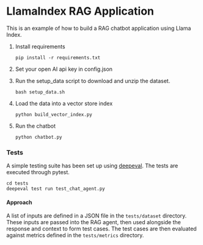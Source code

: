 # LlamaIndex RAG Application
This is an example of how to build a RAG chatbot application using Llama Index.

1. Install requirements

    ```pip install -r requirements.txt```

2. Set your open AI api key in config.json

3. Run the setup_data script to download and unzip the dataset.

    ```bash setup_data.sh```

4. Load the data into a vector store index

    ```python build_vector_index.py```

5. Run the chatbot

    ```python chatbot.py```

### Tests
A simple testing suite has been set up using [deepeval](https://docs.confident-ai.com/docs/getting-started). The tests are executed through pytest.

```
cd tests
deepeval test run test_chat_agent.py
```

#### Approach
A list of inputs are defined in a JSON file in the `tests/dataset` directory. These inputs are passed into the RAG agent, then used alongside the response and context to form test cases. The test cases are then evaluated against metrics defined in the `tests/metrics` directory. 